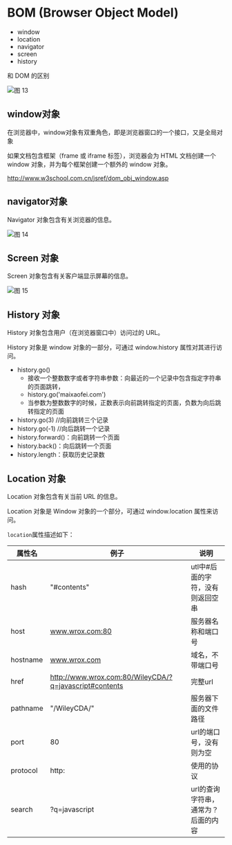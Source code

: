 # BOM (Browser Object Model)

- window
- location
- navigator
- screen
- history

和 DOM 的区别

![图 13](https://peterchen97.coding.net/p/img2/d/test/git/raw/master/b349a6327a9610c9c9618e6ac61816d26694aa4253635581750beb9064c71e0a.png)  

## window对象

在浏览器中，window对象有双重角色，即是浏览器窗口的一个接口，又是全局对象

如果文档包含框架（frame 或 iframe 标签），浏览器会为 HTML 文档创建一个 window 对象，并为每个框架创建一个额外的 window 对象。

<http://www.w3school.com.cn/jsref/dom_obj_window.asp>

## navigator对象

Navigator 对象包含有关浏览器的信息。

![图 14](https://peterchen97.coding.net/p/img2/d/test/git/raw/master/e4746b0b675c66e1eb17d05f1633650314879a99a044440f86b27641c63f4c85.png)  

## Screen 对象

Screen 对象包含有关客户端显示屏幕的信息。

![图 15](https://peterchen97.coding.net/p/img2/d/test/git/raw/master/12b51c5c102eb4389291c6494404cb3c011ad865e967b0ed70af7e47e8dd734c.png)  

## History 对象

History 对象包含用户（在浏览器窗口中）访问过的 URL。

History 对象是 window 对象的一部分，可通过 window.history 属性对其进行访问。

- history.go()
  - 接收一个整数数字或者字符串参数：向最近的一个记录中包含指定字符串的页面跳转，
  - history.go('maixaofei.com')
  - 当参数为整数数字的时候，正数表示向前跳转指定的页面，负数为向后跳转指定的页面
- history.go(3) //向前跳转三个记录
- history.go(-1) //向后跳转一个记录
- history.forward()：向前跳转一个页面
- history.back()：向后跳转一个页面
- history.length：获取历史记录数

## Location 对象

Location 对象包含有关当前 URL 的信息。

Location 对象是 Window 对象的一个部分，可通过 window.location 属性来访问。

`location`属性描述如下：

| 属性名   | 例子                                                     | 说明                                |
| -------- | -------------------------------------------------------- | ----------------------------------- |
| hash     | "#contents"                                              | utl中#后面的字符，没有则返回空串    |
| host     | www.wrox.com:80                                          | 服务器名称和端口号                  |
| hostname | www.wrox.com                                             | 域名，不带端口号                    |
| href     | <http://www.wrox.com:80/WileyCDA/?q=javascript#contents> | 完整url                             |
| pathname | "/WileyCDA/"                                             | 服务器下面的文件路径                |
| port     | 80                                                       | url的端口号，没有则为空             |
| protocol | http:                                                    | 使用的协议                          |
| search   | ?q=javascript                                            | url的查询字符串，通常为？后面的内容 |
